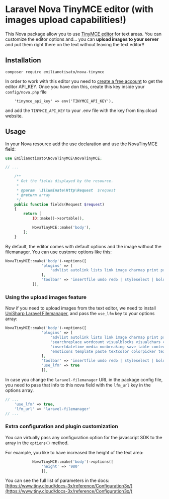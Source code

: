 # Laravel Nova TinyMCE editor (with images upload capabilities!)

This Nova package allow you to use [TinyMCE editor](https://tiny.cloud) for text areas. You can customize the editor options and... you can **upload images to your server** and put them right there on the text without leaving the text editor!!

## Installation

```shell
composer require emilianotisato/nova-tinymce
```

In order to work with this editor you need to [create a free account](https://apps.tiny.cloud/signup/) to get the editor API_KEY. Once you have don this, create this key inside your `config/nova.php` file

```
    'tinymce_api_key' => env('TINYMCE_API_KEY'),
```

and add the `TINYMCE_API_KEY` to your .env file with the key from tiny.cloud website.

## Usage

In your Nova resource add the use declaration and use the NovaTinyMCE field:

```php
use Emilianotisato\NovaTinyMCE\NovaTinyMCE;

// ...

    /**
     * Get the fields displayed by the resource.
     *
     * @param  \Illuminate\Http\Request  $request
     * @return array
     */
    public function fields(Request $request)
    {
        return [
            ID::make()->sortable(),

            NovaTinyMCE::make('body'),
        ];
    }
```

By default, the editor comes with default options and the image without the filemanager.
You can use custome options like this:

```php
NovaTinyMCE::make('body')->options([
                'plugins' => [
                    'advlist autolink lists link image charmap print preview hr anchor pagebreak'
                ],
                'toolbar' => 'insertfile undo redo | styleselect | bold italic'
            ]),
```

### Using the upload images feature

Now if you need to upload images from the text editor, we need to install [UniSharp Laravel Filemanager](https://unisharp.github.io/laravel-filemanager/installation), and pass the `use_lfm` key to your options array:

```php
NovaTinyMCE::make('body')->options([
                'plugins' => [
                    'advlist autolink lists link image charmap print preview hr anchor pagebreak',
                    'searchreplace wordcount visualblocks visualchars code fullscreen',
                    'insertdatetime media nonbreaking save table contextmenu directionality',
                    'emoticons template paste textcolor colorpicker textpattern'
                ],
                'toolbar' => 'insertfile undo redo | styleselect | bold italic | alignleft aligncenter alignright alignjustify | bullist numlist outdent indent | link image media',
                'use_lfm' => true
                ]),
```

In case you change the `laravel-filemanager` URL in the package config file, you need to pass that info to this nova field with the `lfm_url` key in the options array.

```php
// ...
    'use_lfm' => true,
    'lfm_url' => 'laravel-filemanager'
// ...
```

### Extra configuration and plugin customization

You can virtually pass any configuration option for the javascript SDK to the array in the `options()` method.

For example, you like to have increased the height of the text area:

```php
            NovaTinyMCE::make('body')->options([
                'height' => '980'
                ]),
```

You can see the full list of parameters in the docs:
[https://www.tiny.cloud/docs-3x/reference/Configuration3x/](https://www.tiny.cloud/docs-3x/reference/Configuration3x/)